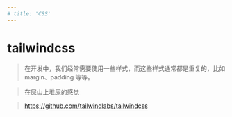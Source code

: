 ```yaml
---
# title: 'CSS'
---
```


# tailwindcss

> 在开发中，我们经常需要使用一些样式，而这些样式通常都是重复的，比如 margin、padding 等等。

> 在屎山上堆屎的感觉

> https://github.com/tailwindlabs/tailwindcss

